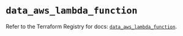 # `data_aws_lambda_function`

Refer to the Terraform Registry for docs: [`data_aws_lambda_function`](https://registry.terraform.io/providers/hashicorp/aws/6.8.0/docs/data-sources/lambda_function).
